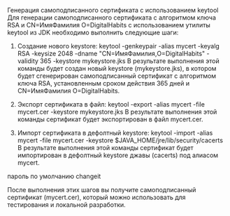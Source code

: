 Генерация самоподписанного сертификата с использованием keytool
Для генерации самоподписанного сертификата с алгоритмом ключа RSA и CN=ИмяФамилия O=DigitalHabits с использованием утилиты keytool из JDK необходимо выполнить следующие шаги:

1. Создание нового keystore:
   keytool -genkeypair -alias mycert -keyalg RSA -keysize 2048 -dname "CN=ИмяФамилия,O=DigitalHabits" -validity 365 -keystore mykeystore.jks
   В результате выполнения этой команды будет создан новый keystore (mykeystore.jks), в котором будет сгенерирован самоподписанный сертификат с алгоритмом ключа RSA, установленным сроком действия 365 дней и CN=ИмяФамилия O=DigitalHabits.

2. Экспорт сертификата в файл:
   keytool -export -alias mycert -file mycert.cer -keystore mykeystore.jks
   В результате выполнения этой команды сертификат будет экспортирован в файл mycert.cer.

3. Импорт сертификата в дефолтный keystore:
   keytool -import -alias mycert -file mycert.cer -keystore $JAVA_HOME/jre/lib/security/cacerts
   В результате выполнения этой команды сертификат будет импортирован в дефолтный keystore джавы (cacerts) под алиасом mycert.

пароль по умолчанию changeit

После выполнения этих шагов вы получите самоподписанный сертификат (mycert.cer), который можно использовать для тестирования и локальной разработки.